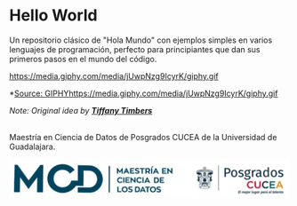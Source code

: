 # Hello World

Un repositorio clásico de "Hola Mundo" con ejemplos simples en varios lenguajes de programación, perfecto para principiantes que dan sus primeros pasos en el mundo del código.

https://media.giphy.com/media/jUwpNzg9IcyrK/giphy.gif

*[Source: GIPHY](https://media.giphy.com/media/jUwpNzg9IcyrK/giphy.gif)https://media.giphy.com/media/jUwpNzg9IcyrK/giphy.gif

_Note: Original idea by **[Tiffany Timbers](https://github.com/ttimbers/hello)**_

<br>
Maestría en Ciencia de Datos de Posgrados CUCEA de la Universidad de Guadalajara.  

![](https://raw.githubusercontent.com/vcuspinera/UDG_MCD_Project_Dev_I/main/actividades/img/MCD_logo.png)
